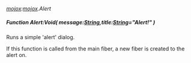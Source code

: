 _[mojox](../../modules/mojox/mojox-module.md):[mojox](../../modules/mojox/mojox-module.md).Alert_
##### Function Alert:Void( message:[String](../../modules/wonkey/wonkey-types-string.md),title:[String](../../modules/wonkey/wonkey-types-string.md)="Alert!" )
Runs a simple 'alert' dialog.

If this function is called from the main fiber, a new fiber is created to the alert on.
